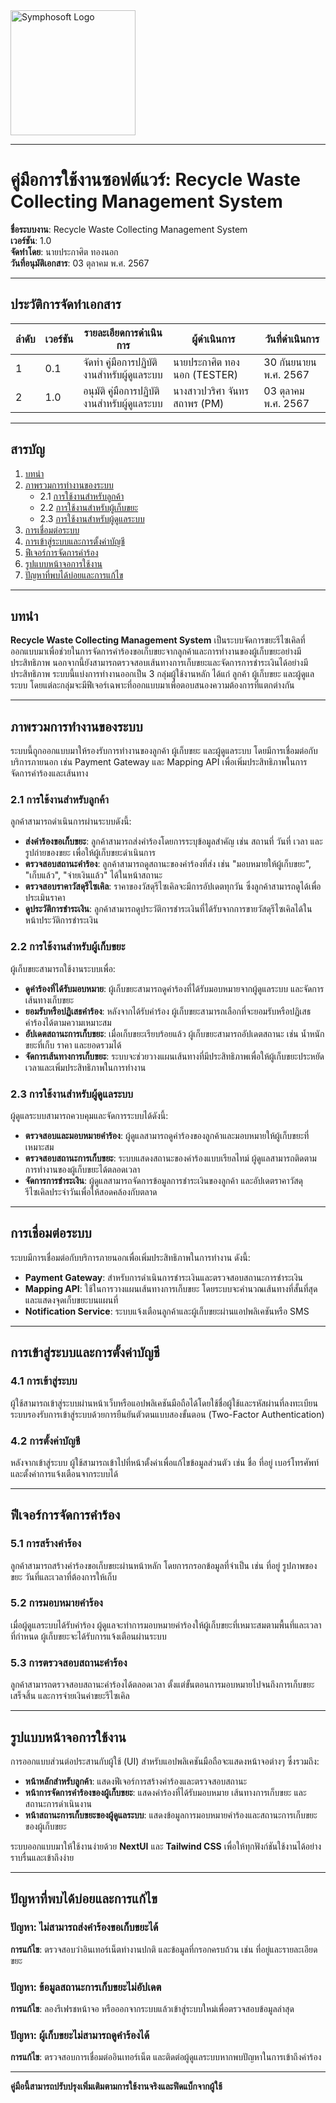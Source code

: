 <img src="https://www.symphosoft.com/logo/symphosoftLogo.png" alt="Symphosoft Logo" width="200"/>

---

# คู่มือการใช้งานซอฟต์แวร์: Recycle Waste Collecting Management System

**ชื่อระบบงาน**: Recycle Waste Collecting Management System  
**เวอร์ชัน**: 1.0  
**จัดทำโดย**: นายประกาศิต ทองนอก  
**วันที่อนุมัติเอกสาร**: 03 ตุลาคม พ.ศ. 2567  
  
---

## ประวัติการจัดทำเอกสาร

| ลำดับ | เวอร์ชัน | รายละเอียดการดำเนินการ                 | ผู้ดำเนินการ | วันที่ดำเนินการ |
|-------|----------|-----------------------------------------|--------------|-----------------|
| 1     | 0.1      | จัดทำ คู่มือการปฏิบัติงานสำหรับผู้ดูแลระบบ         | นายประกาศิต ทองนอก  (TESTER)  | 30 กันยนายน พ.ศ. 2567        |
| 2     | 1.0      | อนุมัติ คู่มือการปฏิบัติงานสำหรับผู้ดูแลระบบ       | นางสาวปวริศา จันทรสถาพร (PM)  | 03 ตุลาคม พ.ศ. 2567        |  

---

## สารบัญ

1. [บทนำ](#บทนำ)  
2. [ภาพรวมการทำงานของระบบ](#ภาพรวมการทำงานของระบบ)  
   - 2.1 [การใช้งานสำหรับลูกค้า](#การใช้งานสำหรับลูกค้า)  
   - 2.2 [การใช้งานสำหรับผู้เก็บขยะ](#การใช้งานสำหรับผู้เก็บขยะ)  
   - 2.3 [การใช้งานสำหรับผู้ดูแลระบบ](#การใช้งานสำหรับผู้ดูแลระบบ)  
3. [การเชื่อมต่อระบบ](#การเชื่อมต่อระบบ)  
4. [การเข้าสู่ระบบและการตั้งค่าบัญชี](#การเข้าสู่ระบบและการตั้งค่าบัญชี)  
5. [ฟีเจอร์การจัดการคำร้อง](#ฟีเจอร์การจัดการคำร้อง)  
6. [รูปแบบหน้าจอการใช้งาน](#รูปแบบหน้าจอการใช้งาน)  
7. [ปัญหาที่พบได้บ่อยและการแก้ไข](#ปัญหาที่พบได้บ่อยและการแก้ไข)

---

## บทนำ

**Recycle Waste Collecting Management System** เป็นระบบจัดการขยะรีไซเคิลที่ออกแบบมาเพื่อช่วยในการจัดการคำร้องขอเก็บขยะจากลูกค้าและการทำงานของผู้เก็บขยะอย่างมีประสิทธิภาพ นอกจากนี้ยังสามารถตรวจสอบเส้นทางการเก็บขยะและจัดการการชำระเงินได้อย่างมีประสิทธิภาพ ระบบนี้แบ่งการทำงานออกเป็น 3 กลุ่มผู้ใช้งานหลัก ได้แก่ ลูกค้า ผู้เก็บขยะ และผู้ดูแลระบบ โดยแต่ละกลุ่มจะมีฟีเจอร์เฉพาะที่ออกแบบมาเพื่อตอบสนองความต้องการที่แตกต่างกัน

---

## ภาพรวมการทำงานของระบบ

ระบบนี้ถูกออกแบบมาให้รองรับการทำงานของลูกค้า ผู้เก็บขยะ และผู้ดูแลระบบ โดยมีการเชื่อมต่อกับบริการภายนอก เช่น Payment Gateway และ Mapping API เพื่อเพิ่มประสิทธิภาพในการจัดการคำร้องและเส้นทาง

### 2.1 การใช้งานสำหรับลูกค้า

ลูกค้าสามารถดำเนินการผ่านระบบดังนี้:
- **ส่งคำร้องขอเก็บขยะ**: ลูกค้าสามารถส่งคำร้องโดยการระบุข้อมูลสำคัญ เช่น สถานที่ วันที่ เวลา และรูปถ่ายของขยะ เพื่อให้ผู้เก็บขยะดำเนินการ
- **ตรวจสอบสถานะคำร้อง**: ลูกค้าสามารถดูสถานะของคำร้องที่ส่ง เช่น "มอบหมายให้ผู้เก็บขยะ", "เก็บแล้ว", "จ่ายเงินแล้ว" ได้ในหน้าสถานะ
- **ตรวจสอบราคาวัสดุรีไซเคิล**: ราคาของวัสดุรีไซเคิลจะมีการอัปเดตทุกวัน ซึ่งลูกค้าสามารถดูได้เพื่อประเมินราคา
- **ดูประวัติการชำระเงิน**: ลูกค้าสามารถดูประวัติการชำระเงินที่ได้รับจากการขายวัสดุรีไซเคิลได้ในหน้าประวัติการชำระเงิน

### 2.2 การใช้งานสำหรับผู้เก็บขยะ

ผู้เก็บขยะสามารถใช้งานระบบเพื่อ:
- **ดูคำร้องที่ได้รับมอบหมาย**: ผู้เก็บขยะสามารถดูคำร้องที่ได้รับมอบหมายจากผู้ดูแลระบบ และจัดการเส้นทางเก็บขยะ
- **ยอมรับหรือปฏิเสธคำร้อง**: หลังจากได้รับคำร้อง ผู้เก็บขยะสามารถเลือกที่จะยอมรับหรือปฏิเสธคำร้องได้ตามความเหมาะสม
- **อัปเดตสถานะการเก็บขยะ**: เมื่อเก็บขยะเรียบร้อยแล้ว ผู้เก็บขยะสามารถอัปเดตสถานะ เช่น น้ำหนักขยะที่เก็บ ราคา และยอดรวมได้
- **จัดการเส้นทางการเก็บขยะ**: ระบบจะช่วยวางแผนเส้นทางที่มีประสิทธิภาพเพื่อให้ผู้เก็บขยะประหยัดเวลาและเพิ่มประสิทธิภาพในการทำงาน

### 2.3 การใช้งานสำหรับผู้ดูแลระบบ

ผู้ดูแลระบบสามารถควบคุมและจัดการระบบได้ดังนี้:
- **ตรวจสอบและมอบหมายคำร้อง**: ผู้ดูแลสามารถดูคำร้องของลูกค้าและมอบหมายให้ผู้เก็บขยะที่เหมาะสม
- **ตรวจสอบสถานะการเก็บขยะ**: ระบบแสดงสถานะของคำร้องแบบเรียลไทม์ ผู้ดูแลสามารถติดตามการทำงานของผู้เก็บขยะได้ตลอดเวลา
- **จัดการการชำระเงิน**: ผู้ดูแลสามารถจัดการข้อมูลการชำระเงินของลูกค้า และอัปเดตราคาวัสดุรีไซเคิลประจำวันเพื่อให้สอดคล้องกับตลาด

---

## การเชื่อมต่อระบบ

ระบบมีการเชื่อมต่อกับบริการภายนอกเพื่อเพิ่มประสิทธิภาพในการทำงาน ดังนี้:
- **Payment Gateway**: สำหรับการดำเนินการชำระเงินและตรวจสอบสถานะการชำระเงิน
- **Mapping API**: ใช้ในการวางแผนเส้นทางการเก็บขยะ โดยระบบจะคำนวณเส้นทางที่สั้นที่สุดและแสดงจุดเก็บขยะบนแผนที่
- **Notification Service**: ระบบแจ้งเตือนลูกค้าและผู้เก็บขยะผ่านแอปพลิเคชันหรือ SMS

---

## การเข้าสู่ระบบและการตั้งค่าบัญชี

### 4.1 การเข้าสู่ระบบ
ผู้ใช้สามารถเข้าสู่ระบบผ่านหน้าเว็บหรือแอปพลิเคชันมือถือได้โดยใช้ชื่อผู้ใช้และรหัสผ่านที่ลงทะเบียน ระบบรองรับการเข้าสู่ระบบด้วยการยืนยันตัวตนแบบสองขั้นตอน (Two-Factor Authentication)

### 4.2 การตั้งค่าบัญชี
หลังจากเข้าสู่ระบบ ผู้ใช้สามารถเข้าไปที่หน้าตั้งค่าเพื่อแก้ไขข้อมูลส่วนตัว เช่น ชื่อ ที่อยู่ เบอร์โทรศัพท์ และตั้งค่าการแจ้งเตือนจากระบบได้

---

## ฟีเจอร์การจัดการคำร้อง

### 5.1 การสร้างคำร้อง
ลูกค้าสามารถสร้างคำร้องขอเก็บขยะผ่านหน้าหลัก โดยการกรอกข้อมูลที่จำเป็น เช่น ที่อยู่ รูปภาพของขยะ วันที่และเวลาที่ต้องการให้เก็บ

### 5.2 การมอบหมายคำร้อง
เมื่อผู้ดูแลระบบได้รับคำร้อง ผู้ดูแลจะทำการมอบหมายคำร้องให้ผู้เก็บขยะที่เหมาะสมตามพื้นที่และเวลาที่กำหนด ผู้เก็บขยะจะได้รับการแจ้งเตือนผ่านระบบ

### 5.3 การตรวจสอบสถานะคำร้อง
ลูกค้าสามารถตรวจสอบสถานะคำร้องได้ตลอดเวลา ตั้งแต่ขั้นตอนการมอบหมายไปจนถึงการเก็บขยะเสร็จสิ้น และการจ่ายเงินค่าขยะรีไซเคิล

---

## รูปแบบหน้าจอการใช้งาน

การออกแบบส่วนต่อประสานกับผู้ใช้ (UI) สำหรับแอปพลิเคชันมือถือจะแสดงหน้าจอต่างๆ ซึ่งรวมถึง:
- **หน้าหลักสำหรับลูกค้า**: แสดงฟีเจอร์การสร้างคำร้องและตรวจสอบสถานะ
- **หน้าการจัดการคำร้องของผู้เก็บขยะ**: แสดงคำร้องที่ได้รับมอบหมาย เส้นทางการเก็บขยะ และสถานะการดำเนินงาน
- **หน้าสถานะการเก็บขยะของผู้ดูแลระบบ**: แสดงข้อมูลการมอบหมายคำร้องและสถานะการเก็บขยะของผู้เก็บขยะ

ระบบออกแบบมาให้ใช้งานง่ายด้วย **NextUI** และ **Tailwind CSS** เพื่อให้ทุกฟังก์ชันใช้งานได้อย่างราบรื่นและเข้าถึงง่าย

---

## ปัญหาที่พบได้บ่อยและการแก้ไข

### ปัญหา: ไม่สามารถส่งคำร้องขอเก็บขยะได้
**การแก้ไข**: ตรวจสอบว่าอินเทอร์เน็ตทำงานปกติ และข้อมูลที่กรอกครบถ้วน เช่น ที่อยู่และรายละเอียดขยะ

### ปัญหา: ข้อมูลสถานะการเก็บขยะไม่อัปเดต
**การแก้ไข**: ลองรีเฟรชหน้าจอ หรือออกจากระบบแล้วเข้าสู่ระบบใหม่เพื่อตรวจสอบข้อมูลล่าสุด

### ปัญหา: ผู้เก็บขยะไม่สามารถดูคำร้องได้
**การแก้ไข**: ตรวจสอบการเชื่อมต่ออินเทอร์เน็ต และติดต่อผู้ดูแลระบบหากพบปัญหาในการเข้าถึงคำร้อง

---

**คู่มือนี้สามารถปรับปรุงเพิ่มเติมตามการใช้งานจริงและฟีดแบ็กจากผู้ใช้**

